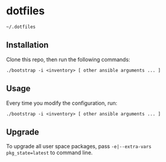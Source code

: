 dotfiles
========

`~/.dotfiles`

Installation
------------

Clone this repo, then run the following commands:

    ./bootstrap -i <inventory> [ other ansible arguments ... ]

Usage
-----

Every time you modify the configuration, run:

    ./bootstrap -i <inventory> [ other ansible arguments ... ]

Upgrade
-------

To upgrade all user space packages, pass `-e|--extra-vars pkg_state=latest` to
command line.
